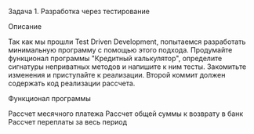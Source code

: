 Задача 1. Разработка через тестирование

Описание

Так как мы прошли Test Driven Development, попытаемся разработать минимальную программу с помощью этого подхода. Продумайте функционал программы "Кредитный калькулятор", определите сигнатуры неприватных методов и напишите к ним тесты. Закомитьте изменения и приступайте к реализации. Второй коммит должен содержать код реализации рассчета.

Функционал программы

Рассчет месячного платежа
Рассчет общей суммы к возврату в банк
Рассчет переплаты за весь период
